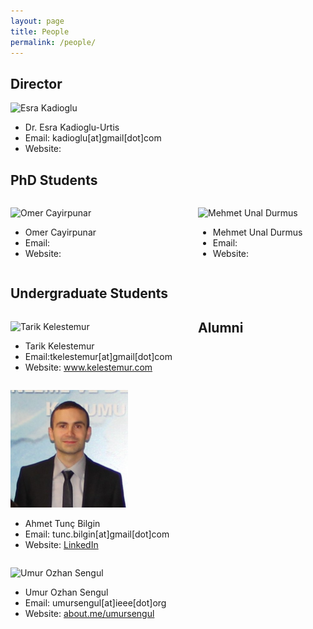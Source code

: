 ```yaml
---
layout: page
title: People
permalink: /people/
---
```


## Director

![Esra Kadioglu](/img/esra_pic2.jpg)

+ Dr. Esra Kadioglu-Urtis
+ Email: kadioglu[at]gmail[dot]com
+ Website:


## PhD Students

<div style="width: 700px; overflow: auto;">
<div style="width: 300px; float: left;">
<p><img style="width:188px;height:188px" src="/img/omer.jpg" alt="Omer Cayirpunar"><br></p>
<ul>
 <li>Omer Cayirpunar</li>
 <li>Email:</li>
 <li>Website:</li>
</ul>
</div>
<div style="width: 300px; float: left;">
<p><img style="width:188px;height:188px" src="/img/unal1.jpg" alt="Mehmet Unal Durmus"><br></p>
<ul>
 <li>Mehmet Unal Durmus</li>
 <li>Email:</li>
 <li>Website:</li>
</ul>
</div>
</div>

## Undergraduate Students

<div style="width: 300px; float: left;">
<p><img style="width:188px;height:188px" src="/img/tarik.jpg" alt="Tarik Kelestemur"><br></p>
<ul>
 <li>Tarik Kelestemur</li>
 <li>Email:tkelestemur[at]gmail[dot]com</li>
 <li>Website: <a href="http://www.kelestemur.com">www.kelestemur.com</a></li>
</ul>
</div>
</div>

## Alumni
<div style="width: 700px; overflow: auto;">
<div style="width: 300px; float: left;">
<p><img style="width:188px;height:188px" src="/img/tunc.jpg" alt="Ahmet Tunç Bilgin"><br></p>
<ul>
 <li>Ahmet Tunç Bilgin</li>
 <li>Email: tunc.bilgin[at]gmail[dot]com</li>
 <li>Website: <a href="https://www.linkedin.com/pub/ahmet-tun%C3%A7-bilgin/63/386/429">LinkedIn</a></li>
</ul>
</div>
<div style="width: 700px; overflow: auto;">
<div style="width: 300px; float: left;">
<p><img style="width:188px;height:188px" src="/img/umur2.jpg" alt="Umur Ozhan Sengul"><br></p>
<ul>
 <li>Umur Ozhan Sengul</li>
 <li>Email: umursengul[at]ieee[dot]org</li>
 <li>Website: <a href="https://about.me/umursengul">about.me/umursengul</a></li>
</ul>
</div>
</div>